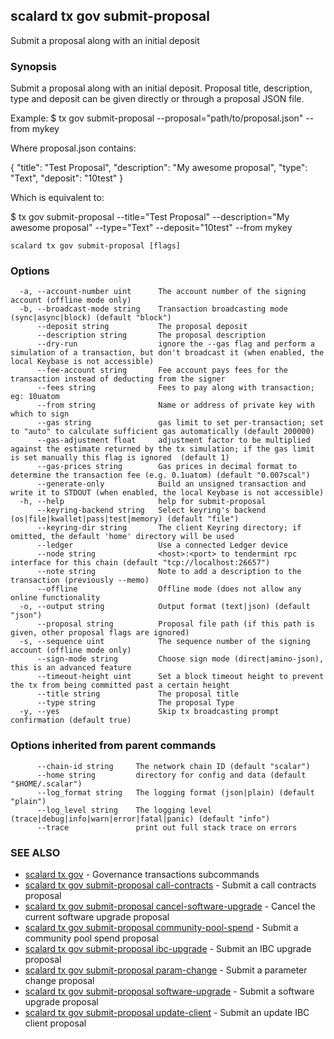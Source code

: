 ## scalard tx gov submit-proposal

Submit a proposal along with an initial deposit

### Synopsis

Submit a proposal along with an initial deposit.
Proposal title, description, type and deposit can be given directly or through a proposal JSON file.

Example:
$ <appd> tx gov submit-proposal --proposal="path/to/proposal.json" --from mykey

Where proposal.json contains:

{
"title": "Test Proposal",
"description": "My awesome proposal",
"type": "Text",
"deposit": "10test"
}

Which is equivalent to:

$ <appd> tx gov submit-proposal --title="Test Proposal" --description="My awesome proposal" --type="Text" --deposit="10test" --from mykey

```
scalard tx gov submit-proposal [flags]
```

### Options

```
  -a, --account-number uint      The account number of the signing account (offline mode only)
  -b, --broadcast-mode string    Transaction broadcasting mode (sync|async|block) (default "block")
      --deposit string           The proposal deposit
      --description string       The proposal description
      --dry-run                  ignore the --gas flag and perform a simulation of a transaction, but don't broadcast it (when enabled, the local Keybase is not accessible)
      --fee-account string       Fee account pays fees for the transaction instead of deducting from the signer
      --fees string              Fees to pay along with transaction; eg: 10uatom
      --from string              Name or address of private key with which to sign
      --gas string               gas limit to set per-transaction; set to "auto" to calculate sufficient gas automatically (default 200000)
      --gas-adjustment float     adjustment factor to be multiplied against the estimate returned by the tx simulation; if the gas limit is set manually this flag is ignored  (default 1)
      --gas-prices string        Gas prices in decimal format to determine the transaction fee (e.g. 0.1uatom) (default "0.007scal")
      --generate-only            Build an unsigned transaction and write it to STDOUT (when enabled, the local Keybase is not accessible)
  -h, --help                     help for submit-proposal
      --keyring-backend string   Select keyring's backend (os|file|kwallet|pass|test|memory) (default "file")
      --keyring-dir string       The client Keyring directory; if omitted, the default 'home' directory will be used
      --ledger                   Use a connected Ledger device
      --node string              <host>:<port> to tendermint rpc interface for this chain (default "tcp://localhost:26657")
      --note string              Note to add a description to the transaction (previously --memo)
      --offline                  Offline mode (does not allow any online functionality
  -o, --output string            Output format (text|json) (default "json")
      --proposal string          Proposal file path (if this path is given, other proposal flags are ignored)
  -s, --sequence uint            The sequence number of the signing account (offline mode only)
      --sign-mode string         Choose sign mode (direct|amino-json), this is an advanced feature
      --timeout-height uint      Set a block timeout height to prevent the tx from being committed past a certain height
      --title string             The proposal title
      --type string              The proposal Type
  -y, --yes                      Skip tx broadcasting prompt confirmation (default true)
```

### Options inherited from parent commands

```
      --chain-id string     The network chain ID (default "scalar")
      --home string         directory for config and data (default "$HOME/.scalar")
      --log_format string   The logging format (json|plain) (default "plain")
      --log_level string    The logging level (trace|debug|info|warn|error|fatal|panic) (default "info")
      --trace               print out full stack trace on errors
```

### SEE ALSO

- [scalard tx gov](scalard_tx_gov.md) - Governance transactions subcommands
- [scalard tx gov submit-proposal call-contracts](scalard_tx_gov_submit-proposal_call-contracts.md) - Submit a call contracts proposal
- [scalard tx gov submit-proposal cancel-software-upgrade](scalard_tx_gov_submit-proposal_cancel-software-upgrade.md) - Cancel the current software upgrade proposal
- [scalard tx gov submit-proposal community-pool-spend](scalard_tx_gov_submit-proposal_community-pool-spend.md) - Submit a community pool spend proposal
- [scalard tx gov submit-proposal ibc-upgrade](scalard_tx_gov_submit-proposal_ibc-upgrade.md) - Submit an IBC upgrade proposal
- [scalard tx gov submit-proposal param-change](scalard_tx_gov_submit-proposal_param-change.md) - Submit a parameter change proposal
- [scalard tx gov submit-proposal software-upgrade](scalard_tx_gov_submit-proposal_software-upgrade.md) - Submit a software upgrade proposal
- [scalard tx gov submit-proposal update-client](scalard_tx_gov_submit-proposal_update-client.md) - Submit an update IBC client proposal

